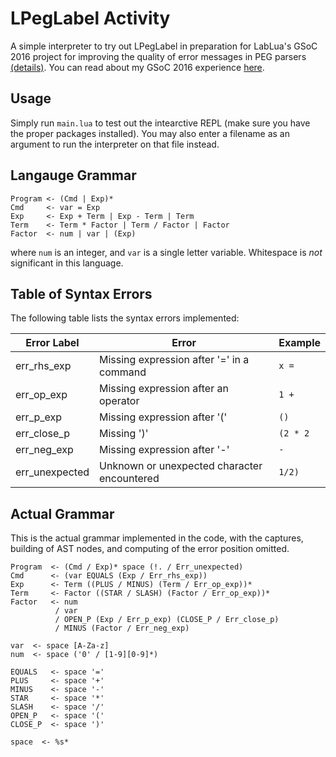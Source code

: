 # LPegLabel Activity
A simple interpreter to try out LPegLabel in preparation for LabLua's
GSoC 2016 project for improving the quality of error messages in PEG parsers
[(details)](https://summerofcode.withgoogle.com/archive/2016/projects/4549674694344704/).
You can read about my GSoC 2016 experience
[here](https://github.com/lezgomatt/lpeglabel-gsoc-2016/blob/master/README.md).

## Usage
Simply run `main.lua` to test out the intearctive REPL (make sure you have
the proper packages installed). You may also enter a filename as an argument
to run the interpreter on that file instead.

## Langauge Grammar
    Program <- (Cmd | Exp)*
    Cmd     <- var = Exp
    Exp     <- Exp + Term | Exp - Term | Term
    Term    <- Term * Factor | Term / Factor | Factor
    Factor  <- num | var | (Exp)

where `num` is an integer, and `var` is a single letter variable.
Whitespace is *not* significant in this language.

## Table of Syntax Errors
The following table lists the syntax errors implemented:

| Error Label    | Error                                       | Example  |
| -------------- | ------------------------------------------- | -------- |
| err_rhs_exp    | Missing expression after '=' in a command   | `x =`    |
| err_op_exp     | Missing expression after an operator        | `1 +`    |
| err_p_exp      | Missing expression after '('                | `()`     |
| err_close_p    | Missing ')'                                 | `(2 * 2` |
| err_neg_exp    | Missing expression after '-'                | `-`      |
| err_unexpected | Unknown or unexpected character encountered | `1/2)`   |

## Actual Grammar
This is the actual grammar implemented in the code, with the captures, 
building of AST nodes, and computing of the error position omitted.

    Program  <- (Cmd / Exp)* space (!. / Err_unexpected)
    Cmd      <- (var EQUALS (Exp / Err_rhs_exp))
    Exp      <- Term ((PLUS / MINUS) (Term / Err_op_exp))*
    Term     <- Factor ((STAR / SLASH) (Factor / Err_op_exp))*
    Factor   <- num
              / var
              / OPEN_P (Exp / Err_p_exp) (CLOSE_P / Err_close_p)
              / MINUS (Factor / Err_neg_exp)

    var  <- space [A-Za-z]
    num  <- space ('0' / [1-9][0-9]*)
  
    EQUALS   <- space '='
    PLUS     <- space '+'
    MINUS    <- space '-'
    STAR     <- space '*'
    SLASH    <- space '/'
    OPEN_P   <- space '('
    CLOSE_P  <- space ')'
  
    space  <- %s*
